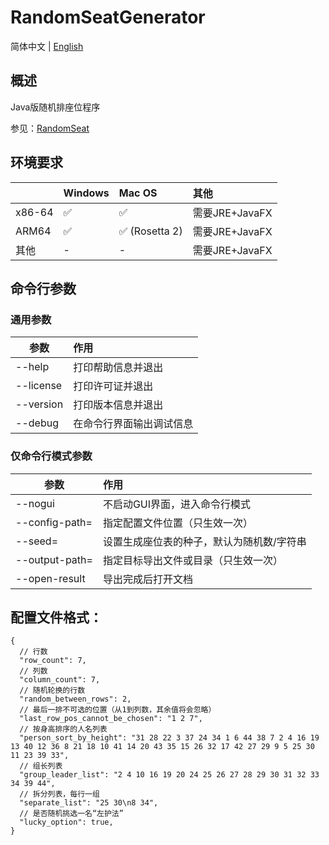 # RandomSeatGenerator

简体中文 | [English](README_en.md)

## 概述

Java版随机排座位程序

参见：[RandomSeat](https://github.com/edp2021c1/RandomSeat)

## 环境要求

|        | Windows | Mac OS        | 其他            |
|--------|:--------|:--------------|:--------------|
| x86-64 | ✅️      | ✅️            | 需要JRE+JavaFX️ |
| ARM64  | ✅       | ✅ (Rosetta 2) | 需要JRE+JavaFX️ |
| 其他     | -       | -             | 需要JRE+JavaFX️ |

## 命令行参数

### 通用参数

| 参数        | 作用           |
|-----------|:-------------|
| --help    | 打印帮助信息并退出    |
| --license | 打印许可证并退出     |
| --version | 打印版本信息并退出    |
| --debug   | 在命令行界面输出调试信息 |

### 仅命令行模式参数

| 参数                   | 作用                    |
|----------------------|:----------------------|
| --nogui              | 不启动GUI界面，进入命令行模式      |
| --config-path=<path> | 指定配置文件位置（只生效一次）       |
| --seed=<value>       | 设置生成座位表的种子，默认为随机数/字符串 |
| --output-path=<path> | 指定目标导出文件或目录（只生效一次）    |
| --open-result        | 导出完成后打开文档             |

## 配置文件格式：

```json5
{
  // 行数
  "row_count": 7,
  // 列数
  "column_count": 7,
  // 随机轮换的行数
  "random_between_rows": 2,
  // 最后一排不可选的位置（从1到列数，其余值将会忽略）
  "last_row_pos_cannot_be_chosen": "1 2 7",
  // 按身高排序的人名列表
  "person_sort_by_height": "31 28 22 3 37 24 34 1 6 44 38 7 2 4 16 19 13 40 12 36 8 21 18 10 41 14 20 43 35 15 26 32 17 42 27 29 9 5 25 30 11 23 39 33",
  // 组长列表
  "group_leader_list": "2 4 10 16 19 20 24 25 26 27 28 29 30 31 32 33 34 39 44",
  // 拆分列表，每行一组
  "separate_list": "25 30\n8 34",
  // 是否随机挑选一名“左护法”
  "lucky_option": true,
}
```
